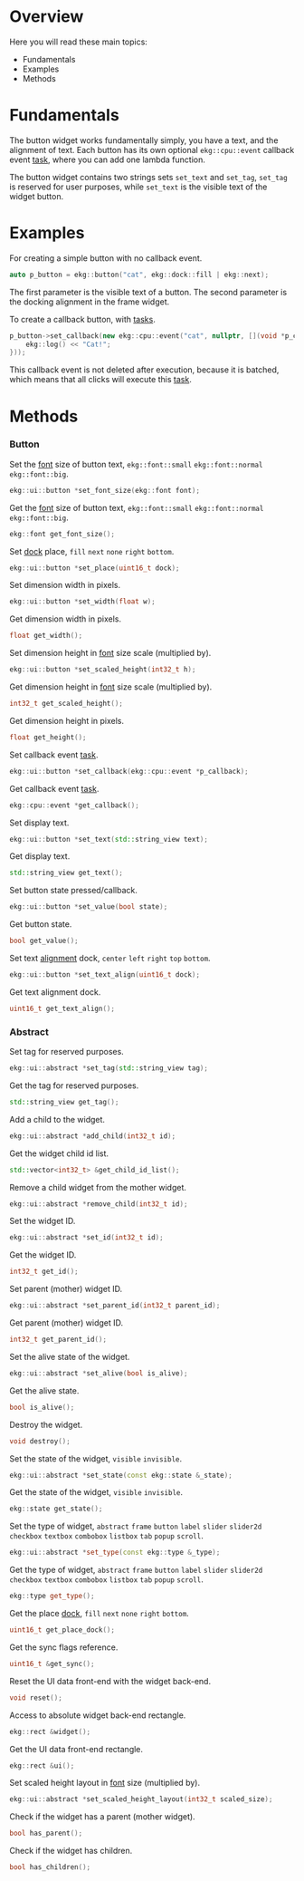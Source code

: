 # Overview

Here you will read these main topics:
- Fundamentals
- Examples
- Methods
# Fundamentals

The button widget works fundamentally simply, you have a text, and the alignment of text. Each button has its own optional `ekg::cpu::event` callback event [task](../core/eventtask.md), where you can add one lambda function.

The button widget contains two strings sets `set_text` and `set_tag`, `set_tag` is reserved for user purposes, while `set_text` is the visible text of the widget button.
# Examples

For creating a simple button with no callback event.

```cpp
auto p_button = ekg::button("cat", ekg::dock::fill | ekg::next);
```

The first parameter is the visible text of a button. The second parameter is the docking alignment in the frame widget.

To create a callback button, with [tasks](../core/eventtask.md).

```cpp
p_button->set_callback(new ekg::cpu::event("cat", nullptr, [](void *p_callback) {
	ekg::log() << "Cat!";
}));
```

This callback event is not deleted after execution, because it is batched, which means that all clicks will execute this [task](../core/eventtask.md).

# Methods

### Button

Set the [font](../draw/fontrenderer.md) size of button text, `ekg::font::small` `ekg::font::normal` `ekg::font::big`.

```cpp
ekg::ui::button *set_font_size(ekg::font font);
```

Get the [font](../draw/fontrenderer.md) size of button text, `ekg::font::small` `ekg::font::normal` `ekg::font::big`.

```cpp
ekg::font get_font_size();
```

Set [dock](../layout/layoutdock.md) place, `fill` `next` `none` `right` `bottom`.

```cpp
ekg::ui::button *set_place(uint16_t dock);
```

Set dimension width in pixels.

```cpp
ekg::ui::button *set_width(float w);
```

Get dimension width in pixels.

```cpp
float get_width();
```

Set dimension height in [font](../draw/fontrenderer.md) size scale (multiplied by).

```cpp
ekg::ui::button *set_scaled_height(int32_t h);
```

Get dimension height in [font](../draw/fontrenderer.md) size scale (multiplied by).

```cpp
int32_t get_scaled_height();
```

Get dimension height in pixels.

```cpp
float get_height();
```

Set callback event [task](../core/eventtask.md).

```cpp
ekg::ui::button *set_callback(ekg::cpu::event *p_callback);
```

Get callback event [task](../core/eventtask.md).

```cpp
ekg::cpu::event *get_callback();
```

Set display text.

```cpp
ekg::ui::button *set_text(std::string_view text);
```

Get display text.

```cpp
std::string_view get_text();
```

Set button state pressed/callback.

```cpp
ekg::ui::button *set_value(bool state);
```

Get button state.

```cpp
bool get_value();
```

Set text [alignment](../layout/layoutmask.md) dock, `center` `left` `right` `top` `bottom`.

```cpp
ekg::ui::button *set_text_align(uint16_t dock);
```

Get text alignment dock.

```cpp
uint16_t get_text_align();
```

### Abstract

Set tag for reserved purposes.

```cpp
ekg::ui::abstract *set_tag(std::string_view tag);
```

Get the tag for reserved purposes.

```cpp
std::string_view get_tag();
```

Add a child to the widget.

```cpp
ekg::ui::abstract *add_child(int32_t id);
```

Get the widget child id list.

```cpp
std::vector<int32_t> &get_child_id_list();
```

Remove a child widget from the mother widget.

```cpp
ekg::ui::abstract *remove_child(int32_t id);
```

Set the widget ID.

```cpp
ekg::ui::abstract *set_id(int32_t id);
```

Get the widget ID.

```cpp
int32_t get_id();
```

Set parent (mother) widget ID.

```cpp
ekg::ui::abstract *set_parent_id(int32_t parent_id);
```

Get parent (mother) widget ID.

```cpp
int32_t get_parent_id();
```

Set the alive state of the widget.

```cpp
ekg::ui::abstract *set_alive(bool is_alive);
```

Get the alive state.

```cpp
bool is_alive();
```

Destroy the widget.

```cpp
void destroy();
```

Set the state of the widget, `visible` `invisible`.

```cpp
ekg::ui::abstract *set_state(const ekg::state &_state);
```

Get the state of the widget, `visible` `invisible`.

```cpp
ekg::state get_state();
```

Set the type of widget, `abstract` `frame` `button` `label` `slider` `slider2d` `checkbox` `textbox` `combobox` `listbox` `tab` `popup` `scroll`.

```cpp
ekg::ui::abstract *set_type(const ekg::type &_type);
```

Get the type of widget, `abstract` `frame` `button` `label` `slider` `slider2d` `checkbox` `textbox` `combobox` `listbox` `tab` `popup` `scroll`.

```cpp
ekg::type get_type();
```

Get the place [dock](../layout/layoutdock.md), `fill` `next` `none` `right` `bottom`.

```cpp
uint16_t get_place_dock();
```

Get the sync flags reference.

```cpp
uint16_t &get_sync();
```

Reset the UI data front-end with the widget back-end.

```cpp
void reset();
```

Access to absolute widget back-end rectangle.

```cpp
ekg::rect &widget();
```

Get the UI data front-end rectangle.

```cpp
ekg::rect &ui();
```

Set scaled height layout in [font](../draw/fontrenderer.md) size (multiplied by).

```cpp
ekg::ui::abstract *set_scaled_height_layout(int32_t scaled_size);
```

Check if the widget has a parent (mother widget).

```cpp
bool has_parent();
```

Check if the widget has children.

```cpp
bool has_children();
```